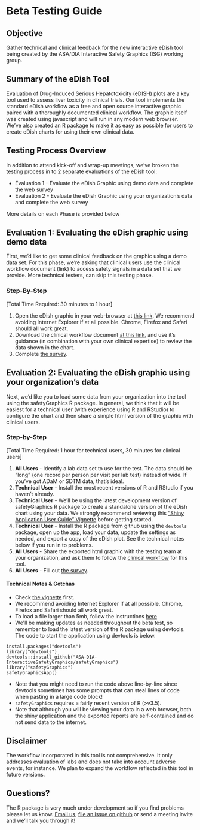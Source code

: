 # Beta Testing Guide
 
## Objective

Gather technical and clinical feedback for the new interactive  eDish tool being created by the ASA/DIA Interactive Safety Graphics (ISG) working group.

## Summary of the eDish Tool

Evaluation of Drug-Induced Serious Hepatotoxicity (eDISH) plots are a key tool used to assess liver toxicity in clinical trials. Our tool implements the standard eDish workflow as a free and open source interactive graphic paired with a thoroughly documented clinical workflow. The graphic itself was created using javascript and will run in any modern web browser. We’ve also created an R package to make it as easy as possible for users to create eDish charts for using their own clinical data. 

## Testing Process Overview

In addition to attend kick-off and wrap-up meetings, we’ve broken the testing process in to 2 separate evaluations of the eDish tool: 

- Evaluation 1 - Evaluate the eDish Graphic using demo data and complete the web survey
- Evaluation 2 - Evaluate the eDish Graphic using your organization’s data and complete the web survey

More details on each Phase is provided below
 
## Evaluation 1: Evaluating the eDish graphic using demo data

First, we’d like to get some clinical feedback on the graphic using a demo data set. For this phase, we’re asking that clinical users use the clinical workflow document (link) to access safety signals in a data set that we provide. More technical testers, can skip this testing phase. 

### Step-By-Step 
[Total Time Required: 30 minutes to 1 hour]

1. Open the eDish graphic in your web-browser at [this link](https://safetygraphics.github.io/safety-eDISH/test/). We recommend avoiding Internet Explorer if at all possible. Chrome, Firefox and Safari should all work great.
2. Download the clinical workflow document [at this link](https://github.com/SafetyGraphics/SafetyGraphics.github.io/raw/master/eDISH%20ISG%20User's%20Manual%20%26%20Workflow%20draft%204Feb2019.docx), and use it’s guidance (in combination with your own clinical expertise) to review the data shown in the chart. 
3. Complete <a href="https://www.surveymonkey.com/r/BWPZB7V" target="_blank">the survey</a>. 

## Evaluation 2: Evaluating the eDish graphic using your organization’s data 

Next, we’d like you to load some data from your organization into the tool using the safetyGraphics R package. In general, we think that it will be easiest for a technical user (with experience using R and RStudio) to configure the chart and then share a simple html version of the graphic with clinical users.

### Step-by-Step 
[Total Time Required: 1 hour for technical users, 30 minutes for clinical users]

1. __All Users__ - Identify a lab data set to use for the test. The data should be “long” (one record per person per visit per lab test) instead of wide. If you’ve got ADaM or SDTM data, that’s ideal. 
2. __Technical User__ - Install the most recent versions of R and RStudio if you haven’t already.
3. __Technical User__ - We’ll be using the latest development version of safetyGraphics R package to create a standalone version of the eDish chart using your data. We strongly recommend reviewing this [“Shiny Application User Guide” Vignette](https://github.com/SafetyGraphics/safetyGraphics/wiki/Vignette:-Shiny-User-Guide) before getting started. 
4. __Technical User__ - Install the R package from github using the `devtools` package, open up the app, load your data, update the settings as needed, and export a copy of the eDish plot. See the technical notes below if you run in to problems. 
5. __All Users__ - Share the exported html graphic with the testing team at your organization, and ask them to follow the [clinical workflow](https://github.com/SafetyGraphics/SafetyGraphics.github.io/raw/master/eDISH%20ISG%20User's%20Manual%20%26%20Workflow%20draft%204Feb2019.docx) for this tool. 
6. __All Users__ - Fill out <a href="https://www.surveymonkey.com/r/BS6FHDH" target="_blank">the survey</a>.


#### Technical Notes & Gotchas

- Check [the vignette](https://github.com/SafetyGraphics/safetyGraphics/wiki/Vignette:-Shiny-User-Guide) first.
- We recommend avoiding Internet Explorer if at all possible. Chrome, Firefox and Safari should all work great.
- To load a file larger than 5mb, follow the instructions [here](https://github.com/SafetyGraphics/safetyGraphics/wiki/Vignette:-Shiny-User-Guide#loading-large-files)
- We'll be making updates as needed throughout the beta test, so remember to load the latest version of the R package using devtools. The code to start the application using devtools is below. 

```
install.packages("devtools")
library("devtools")
devtools::install_github("ASA-DIA-InteractiveSafetyGraphics/safetyGraphics")
library("safetyGraphics") 
safetyGraphicsApp()
```

- Note that you might need to run the code above line-by-line since devtools sometimes has some prompts that can steal  lines of code when pasting in a large code block!
- `safetyGraphics` requires a fairly recent version of R (>v3.5). 
- Note that although you will be viewing your data in a web browser, both the shiny application and the exported reports are self-contained and do not send data to the internet. 

## Disclaimer

The workflow incorporated in this tool is not comprehensive.  It only addresses evaluation of labs and does not take into account adverse events, for instance.  We plan to expand the workflow reflected in this tool in future versions.

## Questions? 

The R package is very much under development so if you find problems please let us know. [Email us](mailto:rinki_jajoo@merck.com), [file an issue on github](https://github.com/SafetyGraphics/safetyGraphics/issues) or send a meeting invite and we’ll talk you through it! 
